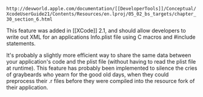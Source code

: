 <code>
http://devworld.apple.com/documentation/[[DeveloperTools]]/Conceptual/XcodeUserGuide21/Contents/Resources/en.lproj/05_02_bs_targets/chapter_30_section_6.html
</code>

This feature was added in [[XCode]] 2.1, and should allow developers to write out XML for an applications Info.plist file using C macros and #include statements. 

It's probably a slightly more efficient way to share the same data between your application's code and the plist file (without having to read the plist file at runtime). This feature has probably been implemented to silence the cries of graybeards who yearn for the good old days, when they could preprocess their .r files before they were compiled into the resource fork of their application.